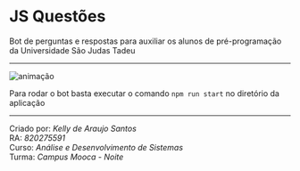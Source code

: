 # JS Questões
Bot de perguntas e respostas para auxiliar os alunos de pré-programação da Universidade São Judas Tadeu

---

![animação](./animacao.git)

Para rodar o bot basta executar o comando `npm run start` no diretório da aplicação

---

Criado por: _Kelly de Araujo Santos_  
RA: _820275591_  
Curso: _Análise e Desenvolvimento de Sistemas_  
Turma: _Campus Mooca - Noite_
